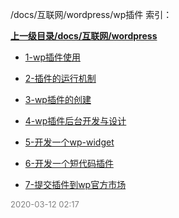 /docs/互联网/wordpress/wp插件 索引：


**[上一级目录/docs/互联网/wordpress](/docs/互联网/wordpress/index.md)**

- [1-wp插件使用](/docs/互联网/wordpress/wp插件/1-wp插件使用.md)

- [2-插件的运行机制](/docs/互联网/wordpress/wp插件/2-插件的运行机制.md)

- [3-wp插件的创建](/docs/互联网/wordpress/wp插件/3-wp插件的创建.md)

- [4-wp插件后台开发与设计](/docs/互联网/wordpress/wp插件/4-wp插件后台开发与设计.md)

- [5-开发一个wp-widget](/docs/互联网/wordpress/wp插件/5-开发一个wp-widget.md)

- [6-开发一个短代码插件](/docs/互联网/wordpress/wp插件/6-开发一个短代码插件.md)

- [7-提交插件到wp官方市场](/docs/互联网/wordpress/wp插件/7-提交插件到wp官方市场.md)


<font size=2 color='grey'> 2020-03-12 02:17 </font>